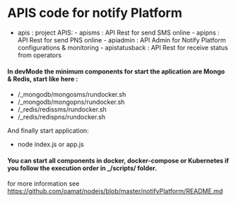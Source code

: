 # APIS code for notify Platform
-  apis : project APIS: 
       - apisms : API Rest for send SMS online
       - apipns : API Rest for send PNS online
       - apiadmin : API Admin for Notify Platform configurations & monitoring
       - apistatusback : API Rest for receive status from operators

#### In devMode the minimum components for start the aplication are Mongo & Redis, start like here :
- /_mongodb/mongosms/rundocker.sh 
- /_mongodb/mongopns/rundocker.sh 
- /_redis/redissms/rundocker.sh
- /_redis/redispns/rundocker.sh

And finally start application: 
- node index.js     or     app.js

#### You can start all components in docker, docker-compose or Kubernetes if you follow the execution order in _/scripts/ folder.

for more information see  https://github.com/oamat/nodejs/blob/master/notifyPlatform/README.md